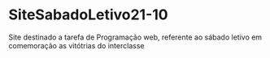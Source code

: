 # SiteSabadoLetivo21-10
 Site destinado a tarefa de Programação web, referente ao sábado letivo em comemoração as vitótrias do interclasse
